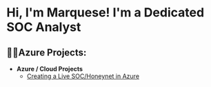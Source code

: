 <h1>Hi, I'm Marquese! I'm a Dedicated SOC Analyst <br/></h1>

<h2>👨‍💻Azure Projects:</h2>

- <b>Azure / Cloud Projects</b>
  - [Creating a Live SOC/Honeynet in Azure](https://github.com/MarqueseMotley/Azure-SOC)


<!--
**joshmadakor1/joshmadakor1** is a ✨ _special_ ✨ repository because its `README.md` (this file) appears on your GitHub profile.

Here are some ideas to get you started:

- 🔭 I’m currently working on ...
- 🌱 I’m currently learning ...
- 👯 I’m looking to collaborate on ...
- 🤔 I’m looking for help with ...
- 💬 Ask me about ...
- 📫 How to reach me: ...
- 😄 Pronouns: ...
- ⚡ Fun fact: ...
-->
